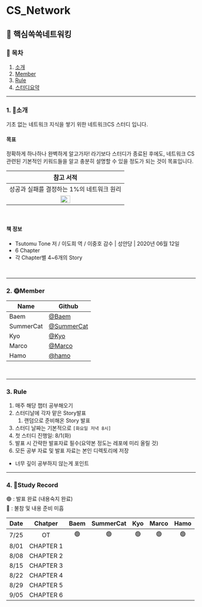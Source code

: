 
# CS_Network
## 🤔 핵심쏙쏙네트워킹 

### 📜 목차
1. [소개](#1-소개)
2. [Member](#2-Member)
3. [Rule](#3-Rule)
4. [스터디요약](#4-Study-Recode)

---

### 1. 👋소개 
기초 없는 네트워크 지식을 쌓기 위한 네트워크CS 스터디 입니다. <br>

#### 목표
정확하게 하나하나 완벽하게 알고가자! 라기보다
스터디가 종료된 후에도, 네트워크 CS 관련된 기본적인 키워드들을 알고
충분히 설명할 수 있을 정도가 되는 것이 목표입니다.
<br>

| 참고 서적 |
| :----: |
| 성공과 실패를 결정하는 1%의 네트워크 원리 |
| <img src="https://github.com/Dylan-yoon/CS_Network/assets/77507952/c53dc927-fc92-4be4-8ea5-04187c0d13f6" width=30% height=30%> |

<br>

#### 책 정보
- Tsutomu Tone 저 / 이도희 역 / 이중호 감수 | 성안당 | 2020년 06월 12일
- 6 Chapter <br>
- 각 Chapter별 4~6개의 Story

<br>

---

### 2. 🌞Member
| Name      | Github |
| ----      | ------ |
| Baem      | [@Baem](https://github.com/Dylan-yoon) |
| SummerCat | [@SummerCat](https://github.com/dev-summer) |
| Kyo       | [@Kyo](https://github.com/KyoPak) |
| Marco     | [@Marco](https://github.com/keeplo) |
| Hamo      | [@hamo](https://github.com/lxodud) |
<br>

---

### 3. Rule

1. 매주 해당 챕터 공부해오기
2. 스터디날에 각자 맡은 Story발표
   1. 랜덤으로 준비해온 Story 발표
3. 스터디 날짜는 기본적으로 `[화요일 저녁 8시]`
4. 첫 스터디 진행일: 8/1(화)
5. 발표 시 간략한 발표자료 필수(요약본 정도는 레포에 미리 올릴 것)
6. 모든 공부 자료 및 발표 자료는 본인 디렉토리에 저장

- 너무 깊이 공부하지 않는게 포인트

---

### 4. 📘Study Record
🟢 : 발표 완료 (내용숙지 완료) <br>
🔴 : 불참 및 내용 준비 미흡

| Date |   Chatper | Baem | SummerCat |   Kyo    | Marco | Hamo |
| :----: | :---------: | :----: | :---------: | :--------: | :--------: | :--------: |
| 7/25 |        OT | 🟢   |    🟢     |     🟢    |   🟢  |  🟢  | 
| 8/01 | CHAPTER 1 |      |           |          |   |   |
| 8/08 | CHAPTER 2 |      |           |          |   |   |
| 8/15 | CHAPTER 3 |      |           |          |   |   |
| 8/22 | CHAPTER 4 |      |           |          |   |   |
| 8/29 | CHAPTER 5 |      |           |          |   |   |
| 9/05 | CHAPTER 6 |      |           |          |   |   |
